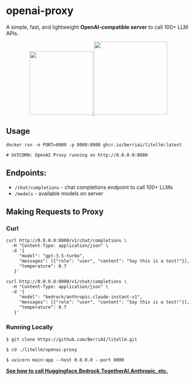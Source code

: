 # openai-proxy

A simple, fast, and lightweight **OpenAI-compatible server** to call 100+ LLM APIs.

<p align="center" style="margin: 2%">
        <a href="https://l.linklyhq.com/l/1uHsr" target="_blank">
                <img src="https://render.com/images/deploy-to-render-button.svg" width="173"/>
        </a>
        <a href="https://l.linklyhq.com/l/1uHtX" target="_blank">
                <img src="https://deploy.cloud.run/button.svg" width="200"/>
        </a>
</p>

## Usage 

```shell
docker run -e PORT=8000 -p 8000:8000 ghcr.io/berriai/litellm:latest

# UVICORN: OpenAI Proxy running on http://0.0.0.0:8000
```

## Endpoints:
- `/chat/completions` - chat completions endpoint to call 100+ LLMs
- `/models` - available models on server

## Making Requests to Proxy
### Curl
```shell
curl http://0.0.0.0:8000/v1/chat/completions \
  -H "Content-Type: application/json" \
  -d '{
     "model": "gpt-3.5-turbo",
     "messages": [{"role": "user", "content": "Say this is a test!"}],
     "temperature": 0.7
   }'
```

```shell
curl http://0.0.0.0:8000/v1/chat/completions \
  -H "Content-Type: application/json" \
  -d '{
     "model": "bedrock/anthropic.claude-instant-v1",
     "messages": [{"role": "user", "content": "Say this is a test!"}],
     "temperature": 0.7
   }'
```

### Running Locally
```shell 
$ git clone https://github.com/BerriAI/litellm.git
```
```shell
$ cd ./litellm/openai-proxy
```

```shell
$ uvicorn main:app --host 0.0.0.0 --port 8000
```

[**See how to call Huggingface,Bedrock,TogetherAI,Anthropic, etc.**](https://docs.litellm.ai/docs/simple_proxy)

